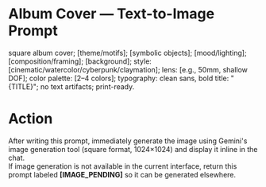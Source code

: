 # Album Cover — Text-to-Image Prompt
square album cover; [theme/motifs]; [symbolic objects]; [mood/lighting]; [composition/framing]; [background];
style: [cinematic/watercolor/cyberpunk/claymation]; lens: [e.g., 50mm, shallow DOF];
color palette: [2–4 colors]; typography: clean sans, bold title: "{TITLE}";
no text artifacts; print-ready.

# Action
After writing this prompt, immediately generate the image using Gemini's image generation tool (square format, 1024×1024) and display it inline in the chat.  
If image generation is not available in the current interface, return this prompt labeled **[IMAGE_PENDING]** so it can be generated elsewhere.
